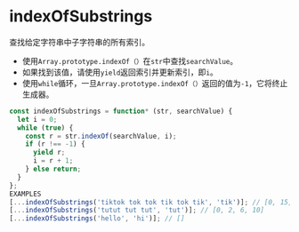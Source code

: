 # indexOfSubstrings

查找给定字符串中子字符串的所有索引。

- 使用`Array.prototype.indexOf（）`在`str`中查找`searchValue`。
- 如果找到该值，请使用`yield`返回索引并更新索引，即`i`。
- 使用`while`循环，一旦`Array.prototype.indexOf（）`返回的值为`-1`，它将终止生成器。

```js
const indexOfSubstrings = function* (str, searchValue) {
  let i = 0;
  while (true) {
    const r = str.indexOf(searchValue, i);
    if (r !== -1) {
      yield r;
      i = r + 1;
    } else return;
  }
};
EXAMPLES
[...indexOfSubstrings('tiktok tok tok tik tok tik', 'tik')]; // [0, 15, 23]
[...indexOfSubstrings('tutut tut tut', 'tut')]; // [0, 2, 6, 10]
[...indexOfSubstrings('hello', 'hi')]; // []
```
